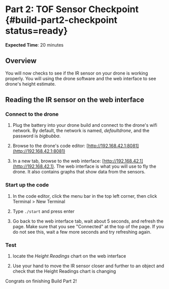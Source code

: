 # Part 2: TOF Sensor Checkpoint {#build-part2-checkpoint status=ready}

**Expected Time**: 20 minutes

## Overview

You will now checks to see if the IR sensor on your drone is working properly. You will using the drone software and the web interface to see drone's height estimate.


## Reading the IR sensor on the web interface

### Connect to the drone

1. Plug the battery into your drone build and connect to the drone's wifi network. By default, the network is named, *defaultdrone*, and the password is *bigbubba*.

1. Browse to the drone's code editor: [http://192.168.42.1:8081](http://192.168.42.1:8081)

1. In a new tab, browse to the web interface: [http://192.168.42.1](http://192.168.42.1). The web interface is what you will use to fly the drone. It also contains graphs that show data from the sensors.


### Start up the code

1. In the code editor, click the menu bar in the top left corner, then click Terminal > New Terminal

1. Type `./start` and press enter

1. Go back to the web interface tab, wait about 5 seconds, and refresh the page. Make sure that you see "Connected" at the top of the page. If you do not see this, wait a few more seconds and try refreshing again.

### Test

1. locate the *Height Readings* chart on the web interface

1. Use your hand to move the IR sensor closer and further to an object and check that the Height Readings chart is changing



Congrats on finishing Build Part 2!
